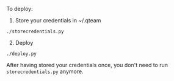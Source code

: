 To deploy:

1. Store your credentials in ~/.qteam
```
./storecredentials.py
```
2. Deploy
```
./deploy.py
```

After having stored your credentials once, you don't need to run
`storecredentials.py` anymore.

